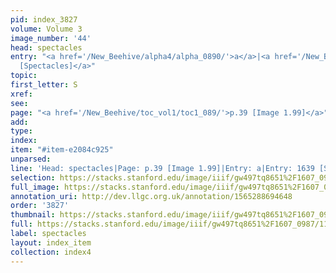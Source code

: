 ```yaml
---
pid: index_3827
volume: Volume 3
image_number: '44'
head: spectacles
entry: "<a href='/New_Beehive/alpha4/alpha_0890/'>a</a>|<a href='/New_Beehive/toc_vol2/toc2_322/'>1639
  [Spectacles]</a>"
topic: 
first_letter: S
xref: 
see: 
page: "<a href='/New_Beehive/toc_vol1/toc1_089/'>p.39 [Image 1.99]</a>"
add: 
type: 
index: 
item: "#item-e2084c925"
unparsed: 
line: 'Head: spectacles|Page: p.39 [Image 1.99]|Entry: a|Entry: 1639 [Spectacles]|#item-e2084c925'
selection: https://stacks.stanford.edu/image/iiif/gw497tq8651%2F1607_0987/1125,819,740,131/full/0/default.jpg
full_image: https://stacks.stanford.edu/image/iiif/gw497tq8651%2F1607_0987/full/full/0/default.jpg
annotation_uri: http://dev.llgc.org.uk/annotation/1565288694648
order: '3827'
thumbnail: https://stacks.stanford.edu/image/iiif/gw497tq8651%2F1607_0987/full/100,/0/default.jpg
full: https://stacks.stanford.edu/image/iiif/gw497tq8651%2F1607_0987/1125,819,740,131/full/0/default.jpg
label: spectacles
layout: index_item
collection: index4
---
```

